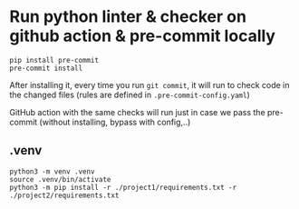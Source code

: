# Run python linter & checker on github action & pre-commit locally

```shell
pip install pre-commit
pre-commit install
```

After installing it, every time you run `git commit`, it will run to check code in the changed files (rules are defined in `.pre-commit-config.yaml`)

GitHub action with the same checks will run just in case we pass the pre-commit (without installing, bypass with config,..)

## .venv
```shell
python3 -m venv .venv
source .venv/bin/activate
python3 -m pip install -r ./project1/requirements.txt -r ./project2/requirements.txt
```
